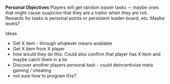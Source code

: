 
**Personal Objectives**
Players will get random easier tasks -- maybe ones that might cause suspicion that they are a traitor when they are not. Rewards for tasks is personal points or persistent leader-board, etc. Maybe levels?  
  
Ideas  
- Get X item - through whatever means available  
- Get X item from X player  
- how would they do this. Could also confirm that player has X item and maybe catch them in a lie  
- Discover another players personal task - could deincentivize meta gaming / cheating  
- not sure how to program this?